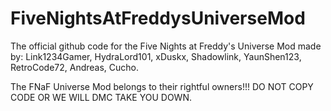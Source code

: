 # FiveNightsAtFreddysUniverseMod
The official github code for the Five Nights at Freddy's Universe Mod made by: Link1234Gamer, HydraLord101, xDuskx, Shadowlink, YaunShen123, RetroCode72, Andreas, Cucho.

The FNaF Universe Mod belongs to their rightful owners!!!
DO NOT COPY CODE OR WE WILL DMC TAKE YOU DOWN.
